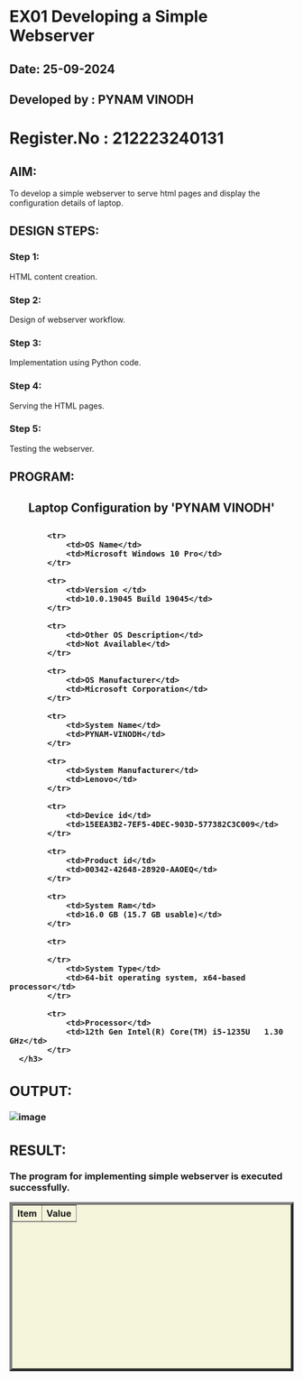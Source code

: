 # EX01 Developing a Simple Webserver
## Date: 25-09-2024
## Developed by : PYNAM VINODH
# Register.No : 212223240131

## AIM:
To develop a simple webserver to serve html pages and display the configuration details of laptop.

## DESIGN STEPS:
### Step 1: 
HTML content creation.

### Step 2:
Design of webserver workflow.

### Step 3:
Implementation using Python code.

### Step 4:
Serving the HTML pages.

### Step 5:
Testing the webserver.

## PROGRAM:

<html>
   <head>
      <title>Simple Webserver</title>
   </head>
    <body>
      <h2>
     <center>Laptop Configuration by  'PYNAM VINODH'</center> 
      <h2>
      <h3>
        <table border="5" cellpadding align="center" bgcolor="beige" height="300" widhth="500">
            <tr>
                <th>Item</th>
                <th> Value</th>
            </tr>

            <tr>
                <td>OS Name</td>
                <td>Microsoft Windows 10 Pro</td>
            </tr>

            <tr>
                <td>Version	</td>
                <td>10.0.19045 Build 19045</td>
            </tr>

            <tr>
                <td>Other OS Description</td>
                <td>Not Available</td>
            </tr>

            <tr>
                <td>OS Manufacturer</td>
                <td>Microsoft Corporation</td>
            </tr>

            <tr>
                <td>System Name</td>
                <td>PYNAM-VINODH</td>
            </tr>

            <tr>
                <td>System Manufacturer</td>
                <td>Lenovo</td>
            </tr>

            <tr>
                <td>Device id</td>
                <td>15EEA3B2-7EF5-4DEC-903D-577382C3C009</td>
            </tr>

            <tr>
                <td>Product id</td>
                <td>00342-42648-28920-AAOEQ</td>
            </tr>

            <tr>
                <td>System Ram</td>
                <td>16.0 GB (15.7 GB usable)</td>
            </tr>

            <tr>

            </tr>
                <td>System Type</td>
                <td>64-bit operating system, x64-based processor</td>
            </tr>

            <tr>
                <td>Processor</td>
                <td>12th Gen Intel(R) Core(TM) i5-1235U   1.30 GHz</td>
            </tr>
      </h3>
       
   </body>
   
</html>


## OUTPUT:
![image](https://github.com/user-attachments/assets/7eedf1aa-be85-48f2-9cdf-c324dc7e20f6)



## RESULT:
The program for implementing simple webserver is executed successfully.
